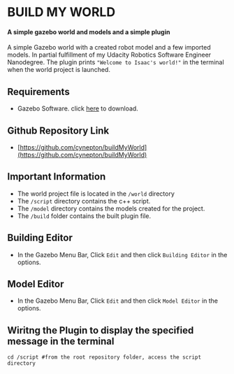 # BUILD MY WORLD
#### A simple gazebo world and models and a simple plugin
A simple Gazebo world with a created robot model and a few imported models. In partial fulfillment  of my Udacity Robotics Software Engineer Nanodegree. The plugin prints `"Welcome to Isaac's world!"` in the terminal when the world project is launched.

## Requirements
- Gazebo Software. 
  click [here](http://gazebosim.org/) to download.

## Github Repository Link
- [https://github.com/cynepton/buildMyWorld](https://github.com/cynepton/buildMyWorld)

## Important Information
- The world project file is located in the `/world` directory
- The `/script` directory contains the c++ script.
- The `/model` directory contains the models created for the project.
- The `/build` folder contains the built plugin file.

## Building Editor
- In the Gazebo Menu Bar, Click `Edit` and then click `Building Editor` in the options.

## Model Editor 
- In the Gazebo Menu Bar, Click `Edit` and then click `Model Editor` in the options.

## Wiritng the Plugin to display the specified message in the terminal
```
cd /script #from the root repository folder, access the script directory
